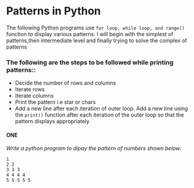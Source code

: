 # Patterns in Python
The following Python programs use ```for loop, while loop, and range()``` function to display various patterns.
I will begin with the simplest of patterns,then intermediate level and finally trying to solve the complex of patterns
### The following are the steps to be followed while printing patterns::
* Decide the number of rows and columns
* Iterate rows
* Iterate columns
* Print the pattern i.e star or chars
* Add a new line after each iteration of outer loop. Add a new line using the ```print()``` function after each
iteration of the outer loop so that the pattern displays appropriately

#### ONE
*Write a python program to dipay the pattern of numbers shown below:*
```
1  
2 2  
3 3 3  
4 4 4 4  
5 5 5 5 5
```
